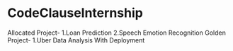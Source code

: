 # CodeClauseInternship
Allocated Project-
   1.Loan Prediction
   2.Speech Emotion Recognition
Golden Project-
   1.Uber Data Analysis With Deployment
